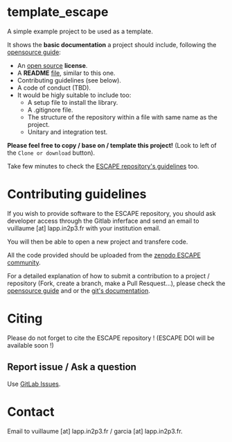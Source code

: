 # template_escape
A simple example project to be used as a template.

It shows the **basic documentation** a project should include, following the [opensource guide](https://opensource.guide/starting-a-project/):

* An [open source](https://help.github.com/en/github/creating-cloning-and-archiving-repositories/licensing-a-repository#where-does-the-license-live-on-my-repository) **license**.
* A **README** [file](https://help.github.com/en/github/getting-started-with-github/create-a-repo#commit-your-first-change), similar to this one. 
* Contributing guidelines (see below).
* A code of conduct (TBD).
* It would be higly suitable to include too:
   - A setup file to install the library.
   - A .gitignore file.
   - The structure of the repository within a file with same name as the project.
   - Unitary and integration test.
   
**Please feel free to copy / base on / template this project!** (Look to left of the `Clone or download` button).

Take few minutes to check the [ESCAPE repository's guidelines](https://gitlab.in2p3.fr/escape2020/guidelines) too.

# Contributing guidelines

If you wish to provide software to the ESCAPE repository, you should ask developer access through the Gitlab inferface and send an email to vuillaume [at] lapp.in2p3.fr with your institution email.

You will then be able to open a new project and transfere code.

All the code provided should be uploaded from the [zenodo ESCAPE community](https://zenodo.org/communities/escape2020/). 

For a detailed explanation of how to submit a contribution to a project / repository (Fork, create a branch, make a Pull Resquest...), please check the [opensource guide](https://opensource.guide/how-to-contribute/#how-to-submit-a-contribution) and or the [git's documentation](https://git-scm.com/doc).

# Citing 
Please do not forget to cite the ESCAPE repository ! (ESCAPE DOI will be available soon !)

## Report issue / Ask a question
Use [GitLab Issues](https://gitlab.in2p3.fr/groups/escape2020/-/issues).

# Contact
Email to vuillaume [at] lapp.in2p3.fr / garcia [at] lapp.in2p3.fr.
